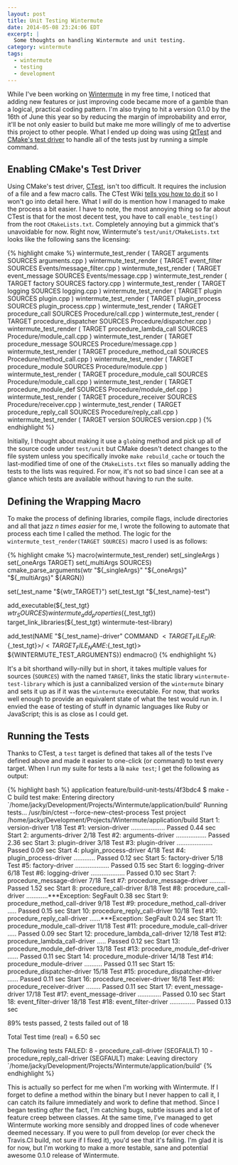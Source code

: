 ```yaml
---
layout: post
title: Unit Testing Wintermute
date: 2014-05-08 23:24:06 EDT
excerpt: |
  Some thoughts on handling Wintermute and unit testing.
category: wintermute
tags:
  - wintermute
  - testing
  - development
---
```


While I've been working on [Wintermute][] in my free time, I noticed that
adding new features or just improving code became more of a gamble than
a logical, practical coding pattern. I'm also trying to hit a version 0.1.0 by
the 16th of June this year so by reducing the margin of improbability and
error, it'll be not only easier to build but make me more willingly of me to
advertise this project to other people. What I ended up doing was using
[QtTest][] and [CMake's test driver][ctest] to handle all of the tests just by
running a simple command.

## Enabling CMake's Test Driver

Using CMake's test driver, [CTest][ctest], isn't too difficult. It requires the
inclusion of a file and a few macro calls. The CTest Wiki [tells you how to do
it][ctest_use] so I won't go into detail here. What I _will_ do is mention how
I managed to make the process a bit easier. I have to note, the most annoying
thing so far about CTest is that for the most decent test, you have to call
`enable_testing()` from the root `CMakeLists.txt`. Completely annoying but a
gimmick that's unavoidable for now. Right now, Wintermute's
`test/unit/CMakeLists.txt` looks like the following sans the licensing:

{% highlight cmake %}
wintermute_test_render ( TARGET arguments SOURCES arguments.cpp )
wintermute_test_render ( TARGET event_filter SOURCES Events/message_filter.cpp )
wintermute_test_render ( TARGET event_message SOURCES Events/message.cpp )
wintermute_test_render ( TARGET factory SOURCES factory.cpp )
wintermute_test_render ( TARGET logging SOURCES logging.cpp )
wintermute_test_render ( TARGET plugin SOURCES plugin.cpp )
wintermute_test_render ( TARGET plugin_process SOURCES plugin_process.cpp )
wintermute_test_render ( TARGET procedure_call SOURCES Procedure/call.cpp )
wintermute_test_render ( TARGET procedure_dispatcher SOURCES Procedure/dispatcher.cpp )
wintermute_test_render ( TARGET procedure_lambda_call SOURCES Procedure/module_call.cpp )
wintermute_test_render ( TARGET procedure_message SOURCES Procedure/message.cpp )
wintermute_test_render ( TARGET procedure_method_call SOURCES Procedure/method_call.cpp )
wintermute_test_render ( TARGET procedure_module SOURCES Procedure/module.cpp )
wintermute_test_render ( TARGET procedure_module_call SOURCES Procedure/module_call.cpp )
wintermute_test_render ( TARGET procedure_module_def SOURCES Procedure/module_def.cpp )
wintermute_test_render ( TARGET procedure_receiver SOURCES Procedure/receiver.cpp )
wintermute_test_render ( TARGET procedure_reply_call SOURCES Procedure/reply_call.cpp )
wintermute_test_render ( TARGET version SOURCES version.cpp )
{% endhighlight %}

Initially, I thought about making it use a `glob`ing method and pick up all of
the source code under `test/unit` but CMake doesn't detect changes to the file
system unless you specifically invoke `make rebuild_cache` or touch the
last-modified time of one of the `CMakeLists.txt` files so manually adding the
tests to the lists was required. For now, it's not so bad since I can see at a
glance which tests are available without having to run the suite.

## Defining the Wrapping Macro

To make the process of defining libraries, compile flags, include directories
and all that jazz *n times easier* for me, I wrote the following to automate
that process each time I called the method. The logic for the
`wintermute_test_render(TARGET SOURCES)` macro I used is as follows:

{% highlight cmake %}
macro(wintermute_test_render)
  set(_singleArgs )
  set(_oneArgs   TARGET)
  set(_multiArgs SOURCES)
  cmake_parse_arguments(wtr "${_singleArgs}" "${_oneArgs}" "${_multiArgs}"
    ${ARGN})

  set(_test_name "${wtr_TARGET}")
  set(_test_tgt "${_test_name}-test")

  add_executable(${_test_tgt} ${wtr_SOURCES})
  wintermute_add_properties(${_test_tgt})
  target_link_libraries(${_test_tgt} wintermute-test-library)

  add_test(NAME "${_test_name}-driver"
    COMMAND $<TARGET_FILE_DIR:${_test_tgt}>/$<TARGET_FILE_NAME:${_test_tgt}>
            ${WINTERMUTE_TEST_ARGUMENTS})
endmacro()
{% endhighlight %}

It's a bit shorthand willy-nilly but in short, it takes multiple values for
sources (`SOURCES`) with the named `TARGET`, links the static library
`wintermute-test-library` which is just a cannibalized version of the
`wintermute` binary and sets it up as if it was the `wintermute` executable.
For now, that works well enough to provide an equivalent state of what the test
would run in. I envied the ease of testing of stuff in dynamic languages like
Ruby or JavaScript; this is as close as I could get.

## Running the Tests

Thanks to CTest, a `test` target is defined that takes all of the tests I've
defined above and made it easier to one-click (or command) to test every
target. When I run my suite for tests a là `make test`; I get the following
as output:

{% highlight bash %}
application feature/build-unit-tests/4f3bdc4 $ make -C build test
make: Entering directory `/home/jacky/Development/Projects/Wintermute/application/build'
Running tests...
/usr/bin/ctest --force-new-ctest-process
Test project /home/jacky/Development/Projects/Wintermute/application/build
      Start  1: version-driver
 1/18 Test  #1: version-driver ...................   Passed    0.44 sec
      Start  2: arguments-driver
 2/18 Test  #2: arguments-driver .................   Passed    2.36 sec
      Start  3: plugin-driver
 3/18 Test  #3: plugin-driver ....................   Passed    0.09 sec
      Start  4: plugin_process-driver
 4/18 Test  #4: plugin_process-driver ............   Passed    0.12 sec
      Start  5: factory-driver
 5/18 Test  #5: factory-driver ...................   Passed    0.15 sec
      Start  6: logging-driver
 6/18 Test  #6: logging-driver ...................   Passed    0.10 sec
      Start  7: procedure_message-driver
 7/18 Test  #7: procedure_message-driver .........   Passed    1.52 sec
      Start  8: procedure_call-driver
 8/18 Test  #8: procedure_call-driver ............***Exception: SegFault  0.38 sec
      Start  9: procedure_method_call-driver
 9/18 Test  #9: procedure_method_call-driver .....   Passed    0.15 sec
      Start 10: procedure_reply_call-driver
10/18 Test #10: procedure_reply_call-driver ......***Exception: SegFault  0.24 sec
      Start 11: procedure_module_call-driver
11/18 Test #11: procedure_module_call-driver .....   Passed    0.09 sec
      Start 12: procedure_lambda_call-driver
12/18 Test #12: procedure_lambda_call-driver .....   Passed    0.12 sec
      Start 13: procedure_module_def-driver
13/18 Test #13: procedure_module_def-driver ......   Passed    0.11 sec
      Start 14: procedure_module-driver
14/18 Test #14: procedure_module-driver ..........   Passed    0.11 sec
      Start 15: procedure_dispatcher-driver
15/18 Test #15: procedure_dispatcher-driver ......   Passed    0.11 sec
      Start 16: procedure_receiver-driver
16/18 Test #16: procedure_receiver-driver ........   Passed    0.11 sec
      Start 17: event_message-driver
17/18 Test #17: event_message-driver .............   Passed    0.10 sec
      Start 18: event_filter-driver
18/18 Test #18: event_filter-driver ..............   Passed    0.13 sec

89% tests passed, 2 tests failed out of 18

Total Test time (real) =   6.50 sec

The following tests FAILED:
    8 - procedure_call-driver (SEGFAULT)
   10 - procedure_reply_call-driver (SEGFAULT)
make: Leaving directory `/home/jacky/Development/Projects/Wintermute/application/build'
{% endhighlight %}

This is actually so perfect for me when I'm working with Wintermute. If I
forget to define a method within the binary but I never happen to call it, I
can catch its failure immediately and work to define that method. Since I began
testing *after* the fact, I'm catching bugs, subtle issues and a lot of feature
creep between classes. At the same time, I've managed to get Wintermute working
more sensibly and dropped lines of code whenever deemed necessary. If you were
to pull from develop (or ever check the Travis.CI build, not sure if I fixed
it), you'd see that it's failing. I'm glad it is for now, but I'm working to
make a more testable, sane and potential awesome 0.1.0 release of Wintermute.

[Wintermute]: http://wintermute.jalcine.me
[QtTest]: http://qt-project.org/doc/qt-4.8/qttest.html
[ctest]: http://www.cmake.org/cmake/help/v2.8.8/ctest.html 
[ctest_use]: http://www.vtk.org/Wiki/CMake/Testing_With_CTest
